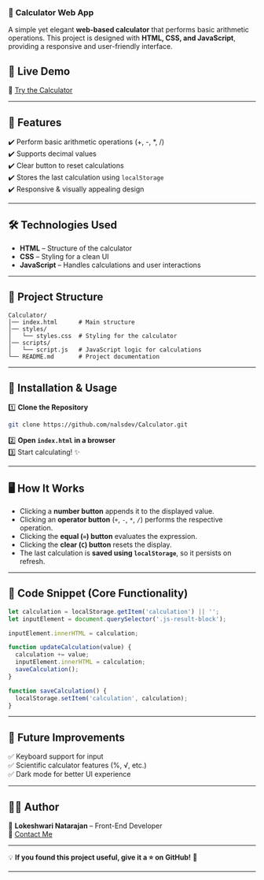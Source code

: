 ### 📌 **Calculator Web App**  

A simple yet elegant **web-based calculator** that performs basic arithmetic operations. This project is designed with **HTML, CSS, and JavaScript**, providing a responsive and user-friendly interface.

## 🚀 **Live Demo**  
🔗 [Try the Calculator](https://nalsdev.github.io/Calculator/)  

---

## 📜 **Features**  
✔️ Perform basic arithmetic operations (+, -, *, /)  
✔️ Supports decimal values  
✔️ Clear button to reset calculations  
✔️ Stores the last calculation using `localStorage`  
✔️ Responsive & visually appealing design  

---

## 🛠 **Technologies Used**  
- **HTML** – Structure of the calculator  
- **CSS** – Styling for a clean UI  
- **JavaScript** – Handles calculations and user interactions  

---

## 📂 **Project Structure**  
```
Calculator/
│── index.html      # Main structure
│── styles/
│   └── styles.css  # Styling for the calculator
│── scripts/
│   └── script.js   # JavaScript logic for calculations
└── README.md       # Project documentation
```

---

## 🔧 **Installation & Usage**  
1️⃣ **Clone the Repository**  
```bash
git clone https://github.com/nalsdev/Calculator.git
```
2️⃣ **Open `index.html` in a browser**  
3️⃣ Start calculating! ✨  

---

## 🖥 **How It Works**  
- Clicking a **number button** appends it to the displayed value.  
- Clicking an **operator button** (`+`, `-`, `*`, `/`) performs the respective operation.  
- Clicking the **equal (`=`) button** evaluates the expression.  
- Clicking the **clear (`C`) button** resets the display.  
- The last calculation is **saved using `localStorage`**, so it persists on refresh.  

---

## 📝 **Code Snippet (Core Functionality)**  
```javascript
let calculation = localStorage.getItem('calculation') || '';
let inputElement = document.querySelector('.js-result-block');

inputElement.innerHTML = calculation;

function updateCalculation(value) {
  calculation += value;
  inputElement.innerHTML = calculation;
  saveCalculation();
}

function saveCalculation() {
  localStorage.setItem('calculation', calculation);
}
```

---

## 🔮 **Future Improvements**  
✅ Keyboard support for input  
✅ Scientific calculator features (%, √, etc.)  
✅ Dark mode for better UI experience  

---

## 👨‍💻 **Author**  
🔹 **Lokeshwari Natarajan** – Front-End Developer  
📧 [Contact Me](mailto:lokeshwari808@gmail.com)  

---

💡 **If you found this project useful, give it a ⭐ on GitHub!** 🚀  

---
